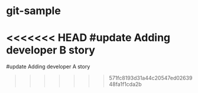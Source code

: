 # git-sample
<<<<<<< HEAD
#update Adding developer B story
=======

#update Adding developer A story 
>>>>>>> 571fc8193d31a44c20547ed0263948fa1f1cda2b
